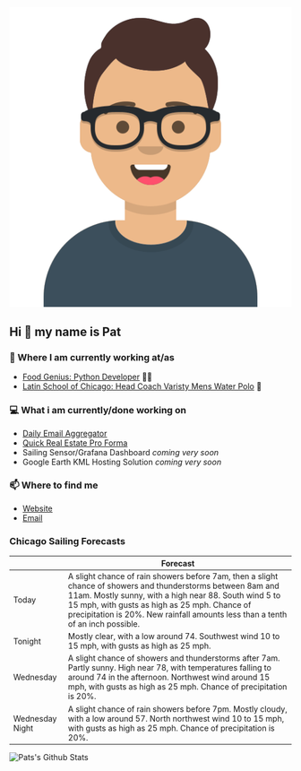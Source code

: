 [![Social banner for p-j-falconer](https://raw.githubusercontent.com/P-J-FALCONER/P-J-FALCONER/master/assets/avataaars.svg)](https://patfalconer.com/)
## Hi :wave: my name is Pat

### 💼 Where I am currently working at/as
- [Food Genius: Python Developer](https://getfoodgenius.com/) 🍔🐍
- [Latin School of Chicago: Head Coach Varisty Mens Water Polo](https://www.latinschool.org/) 🤽


### 💻 What i am currently/done working on
 - [Daily Email Aggregator](https://github.com/P-J-FALCONER/dott_daily_mail)
 - [Quick Real Estate Pro Forma](https://github.com/P-J-FALCONER/henry)
 - Sailing Sensor/Grafana Dashboard *coming very soon*
 - Google Earth KML Hosting Solution *coming very soon*

### 📫 Where to find me
 - [Website](https://patfalconer.com/)
 - [Email](mailto:patrick.j.falconer@gmail.com)


### Chicago Sailing Forecasts
|   | Forecast  |
|---|---|
| Today | A slight chance of rain showers before 7am, then a slight chance of showers and thunderstorms between 8am and 11am. Mostly sunny, with a high near 88. South wind 5 to 15 mph, with gusts as high as 25 mph. Chance of precipitation is 20%. New rainfall amounts less than a tenth of an inch possible. |
| Tonight | Mostly clear, with a low around 74. Southwest wind 10 to 15 mph, with gusts as high as 25 mph. |
| Wednesday | A slight chance of showers and thunderstorms after 7am. Partly sunny. High near 78, with temperatures falling to around 74 in the afternoon. Northwest wind around 15 mph, with gusts as high as 25 mph. Chance of precipitation is 20%. |
| Wednesday Night | A slight chance of rain showers before 7pm. Mostly cloudy, with a low around 57. North northwest wind 10 to 15 mph, with gusts as high as 25 mph. Chance of precipitation is 20%. |

![Pats's Github Stats](https://github-readme-stats.vercel.app/api?username=p-j-falconer&show_icons=true&theme=radical)
